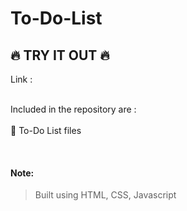 # To-Do-List

##  :fire: TRY IT OUT :fire:
Link : 
</br>
</br>

Included in the repository are :
</br>
</br>
📁 To-Do List files

</br>

#### Note:
> Built using HTML, CSS, Javascript
